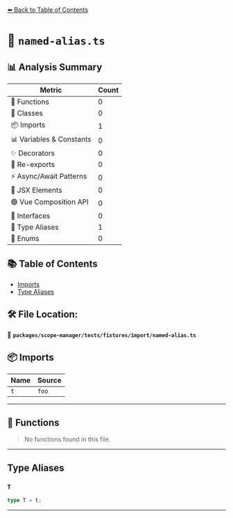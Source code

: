 [⬅️ Back to Table of Contents](../../../../../index.md)

# 📄 `named-alias.ts`

## 📊 Analysis Summary

| Metric | Count |
|--------|-------|
| 🔧 Functions | 0 |
| 🧱 Classes | 0 |
| 📦 Imports | 1 |
| 📊 Variables & Constants | 0 |
| ✨ Decorators | 0 |
| 🔄 Re-exports | 0 |
| ⚡ Async/Await Patterns | 0 |
| 💠 JSX Elements | 0 |
| 🟢 Vue Composition API | 0 |
| 📐 Interfaces | 0 |
| 📑 Type Aliases | 1 |
| 🎯 Enums | 0 |

## 📚 Table of Contents

- [Imports](#imports)
- [Type Aliases](#type-aliases)

## 🛠️ File Location:
📂 **`packages/scope-manager/tests/fixtures/import/named-alias.ts`**

## 📦 Imports

| Name | Source |
|------|--------|
| `t` | `foo` |


---

## 🔧 Functions

> No functions found in this file.


---

## Type Aliases

### `T`

```ts
type T = t;
```


---